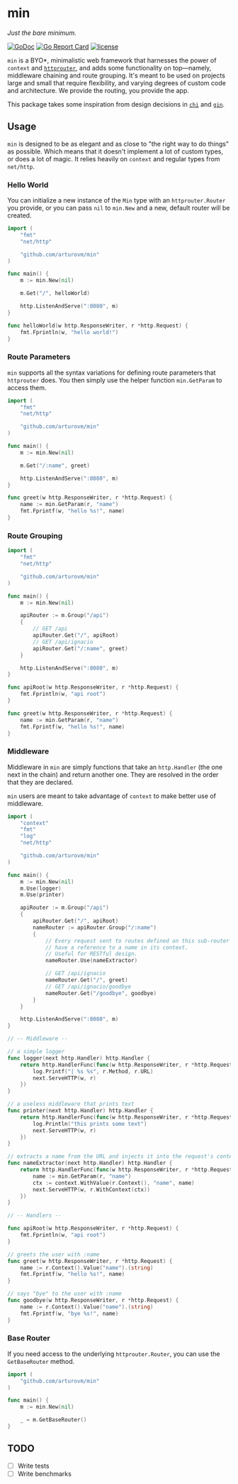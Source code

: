 # min

_Just the bare minimum._

[![GoDoc](https://godoc.org/github.com/arturovm/min?status.svg)](https://godoc.org/github.com/arturovm/min)
[![Go Report Card](https://goreportcard.com/badge/github.com/arturovm/min)](https://goreportcard.com/report/github.com/arturovm/min)
[![license](https://img.shields.io/github/license/mashape/apistatus.svg)]()

`min` is a BYO\*, minimalistic web framework that harnesses the power of
`context` and [`httprouter`](https://github.com/julienschmidt/httprouter), and
adds some functionality on top—namely, middleware chaining and route grouping.
It's meant to be used on projects large and small that require flexibility, and
varying degrees of custom code and architecture. We provide the routing, you
provide the app.

This package takes some inspiration from design decisions in [`chi`](https://github.com/pressly/chi)
and [`gin`](https://github.com/gin-gonic/gin).

## Usage

`min` is designed to be as elegant and as close to "the right way to do things"
as possible. Which means that it doesn't implement a lot of custom types, or
does a lot of magic. It relies heavily on `context` and regular types from
`net/http`.

### Hello World

You can initialize a new instance of the `Min` type with an `httprouter.Router`
you provide, or you can pass `nil` to `min.New` and a new, default router will
be created.

``` go
import (
    "fmt"
    "net/http"

    "github.com/arturovm/min"
)

func main() {
    m := min.New(nil)

    m.Get("/", helloWorld)

    http.ListenAndServe(":8080", m)
}

func helloWorld(w http.ResponseWriter, r *http.Request) {
    fmt.Fprintln(w, "hello world!")
}
```

### Route Parameters

`min` supports all the syntax variations for defining route parameters that
`httprouter` does. You then simply use the helper function `min.GetParam` to
access them.

``` go
import (
    "fmt"
    "net/http"

    "github.com/arturovm/min"
)

func main() {
    m := min.New(nil)

    m.Get("/:name", greet)

    http.ListenAndServe(":8080", m)
}

func greet(w http.ResponseWriter, r *http.Request) {
    name := min.GetParam(r, "name")
    fmt.Fprintf(w, "hello %s!", name)
}
```

### Route Grouping

``` go
import (
    "fmt"
    "net/http"

    "github.com/arturovm/min"
)

func main() {
    m := min.New(nil)

    apiRouter := m.Group("/api")
    {
        // GET /api
        apiRouter.Get("/", apiRoot)
        // GET /api/ignacio
        apiRouter.Get("/:name", greet)
    }

    http.ListenAndServe(":8080", m)
}

func apiRoot(w http.ResponseWriter, r *http.Request) {
    fmt.Fprintln(w, "api root")
}

func greet(w http.ResponseWriter, r *http.Request) {
    name := min.GetParam(r, "name")
    fmt.Fprintf(w, "hello %s!", name)
}
```

### Middleware

Middleware in `min` are simply functions that take an `http.Handler` (the one
next in the chain) and return another one. They are resolved in the order that
they are declared.

`min` users are meant to take advantage of `context` to make better use of
middleware.

``` go
import (
    "context"
    "fmt"
    "log"
    "net/http"

    "github.com/arturovm/min"
)

func main() {
    m := min.New(nil)
    m.Use(logger)
    m.Use(printer)

    apiRouter := m.Group("/api")
    {
        apiRouter.Get("/", apiRoot)
        nameRouter := apiRouter.Group("/:name")
        {
            // Every request sent to routes defined on this sub-router will now
            // have a reference to a name in its context.
            // Useful for RESTful design.
            nameRouter.Use(nameExtractor)

            // GET /api/ignacio
            nameRouter.Get("/", greet)
            // GET /api/ignacio/goodbye
            nameRouter.Get("/goodbye", goodbye)
        }
    }

    http.ListenAndServe(":8080", m)
}

// -- Middleware --

// a simple logger
func logger(next http.Handler) http.Handler {
    return http.HandlerFunc(func(w http.ResponseWriter, r *http.Request) {
        log.Printf("| %s %s", r.Method, r.URL)
        next.ServeHTTP(w, r)
    })
}

// a useless middleware that prints text
func printer(next http.Handler) http.Handler {
    return http.HandlerFunc(func(w http.ResponseWriter, r *http.Request) {
        log.Println("this prints some text")
        next.ServeHTTP(w, r)
    })
}

// extracts a name from the URL and injects it into the request's context
func nameExtractor(next http.Handler) http.Handler {
    return http.HandlerFunc(func(w http.ResponseWriter, r *http.Request) {
        name := min.GetParam(r, "name")
        ctx := context.WithValue(r.Context(), "name", name)
        next.ServeHTTP(w, r.WithContext(ctx))
    })
}

// -- Handlers --

func apiRoot(w http.ResponseWriter, r *http.Request) {
    fmt.Fprintln(w, "api root")
}

// greets the user with :name
func greet(w http.ResponseWriter, r *http.Request) {
    name := r.Context().Value("name").(string)
    fmt.Fprintf(w, "hello %s!", name)
}

// says "bye" to the user with :name
func goodbye(w http.ResponseWriter, r *http.Request) {
    name := r.Context().Value("name").(string)
    fmt.Fprintf(w, "bye %s!", name)
}
```

### Base Router

If you need access to the underlying `httprouter.Router`, you can use the
`GetBaseRouter` method.

``` go
import (
    "github.com/arturovm/min"
)

func main() {
    m := min.New(nil)

    _ = m.GetBaseRouter()
}
```

## TODO

- [ ] Write tests
- [ ] Write benchmarks
